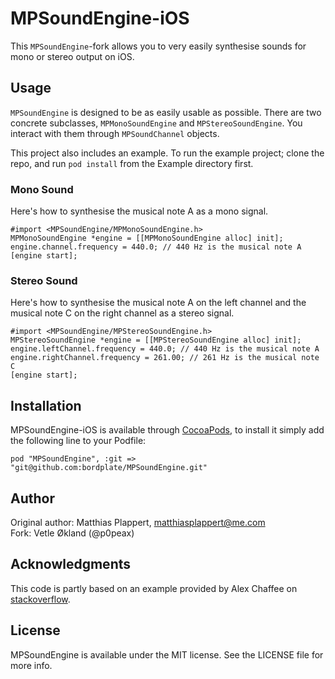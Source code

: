 # MPSoundEngine-iOS
This `MPSoundEngine`-fork allows you to very easily synthesise sounds for mono or stereo output on iOS.

## Usage
`MPSoundEngine` is designed to be as easily usable as possible. There are two concrete subclasses,
`MPMonoSoundEngine` and `MPStereoSoundEngine`. You interact with them through `MPSoundChannel` objects.

This project also includes an example. To run the example project; clone the repo, and run `pod install` from the Example directory first.

### Mono Sound
Here's how to synthesise the musical note A as a mono signal.

    #import <MPSoundEngine/MPMonoSoundEngine.h>
    MPMonoSoundEngine *engine = [[MPMonoSoundEngine alloc] init];
    engine.channel.frequency = 440.0; // 440 Hz is the musical note A
    [engine start];

### Stereo Sound
Here's how to synthesise the musical note A on the left channel and the musical note C on the right channel as a stereo signal.

    #import <MPSoundEngine/MPStereoSoundEngine.h>
    MPStereoSoundEngine *engine = [[MPStereoSoundEngine alloc] init];
    engine.leftChannel.frequency = 440.0; // 440 Hz is the musical note A
    engine.rightChannel.frequency = 261.00; // 261 Hz is the musical note C
    [engine start];

## Installation
MPSoundEngine-iOS is available through [CocoaPods](http://cocoapods.org), to install
it simply add the following line to your Podfile:

    pod "MPSoundEngine", :git => "git@github.com:bordplate/MPSoundEngine.git"

## Author
Original author: Matthias Plappert, matthiasplappert@me.com  
Fork: Vetle Økland (@p0peax)

## Acknowledgments
This code is partly based on an example provided by Alex Chaffee on [stackoverflow](http://stackoverflow.com/questions/2067267/where-to-start-with-audio-synthesis-on-iphone/2067987#2067987).

## License
MPSoundEngine is available under the MIT license. See the LICENSE file for more info.
